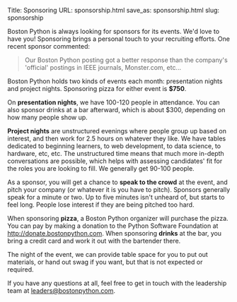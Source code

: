 Title: Sponsoring
URL: sponsorship.html
save_as: sponsorship.html
slug: sponsorship

Boston Python is always looking for sponsors for its events. We'd love to have you! Sponsoring brings a personal touch to your recruiting efforts. One recent sponsor commented:

> Our Boston Python posting got a better response than the company's 'official' postings in IEEE journals, Monster.com, etc...

Boston Python holds two kinds of events each month: presentation nights and project nights. Sponsoring pizza for either event is **$750**.

On **presentation nights**, we have 100-120 people in attendance. You can also sponsor drinks at a bar afterward, which is about $300, depending on how many people show up.

**Project nights** are unstructured evenings where people group up based on interest, and then work for 2.5 hours on whatever they like. We have tables dedicated to beginning learners, to web development, to data science, to hardware, etc, etc. The unstructured time means that much more in-depth conversations are possible, which helps with assessing candidates' fit for the roles you are looking to fill. We generally get 90-100 people.

As a sponsor, you will get a chance to **speak to the crowd** at the event, and pitch your company (or whatever it is you have to pitch). Sponsors generally speak for a minute or two. Up to five minutes isn't unheard of, but starts to feel long. People lose interest if they are being pitched too hard.

When sponsoring **pizza**, a Boston Python organizer will purchase the pizza.  You can pay by making a donation to the Python Software Foundation at <http://donate.bostonpython.com>. When sponsoring **drinks** at the bar, you bring a credit card and work it out with the bartender there.

The night of the event, we can provide table space for you to put out materials, or hand out swag if you want, but that is not expected or required.

If you have any questions at all, feel free to get in touch with the leadership team at <leaders@bostonpython.com>.